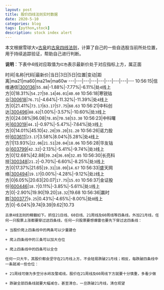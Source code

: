 ```yaml
---
layout: post
title: 股价四线法则实时数据
date: 2020-5-10
categories: blog
tags: [python,stock]
description: stock index alert
---
```



本文根据雪球大v[古泉](https://xueqiu.com/u/7148646888)的[古泉四线法则](https://xueqiu.com/7148646888/130498192)，计算了自己的一些自选股当前所处位置，用于持续追踪验证，帮助自己进行判断。

**说明**：下表中4线对应取值为`红色`表示最新价处于对应指标上方，属正面

时间|名称|代码|最新价|当日|3日|5日|位置|变动|距离|ma21|ma60|ma21w|ma60w
---|---|---|---|---|---|---|---|---
10:56:15|信维通信|[300136](https://xueqiu.com/S/SZ300136)|`55.88`|-1.88%|-7.77%|-6.11%|处`4`线上方|0|18.31%|`54.27`|`50.14`|`46.01`|`40.60`
10:56:18|寒锐钴业|[300618](https://xueqiu.com/S/SZ300618)|`76.71`|-4.64%|-11.32%|-11.39%|处`4`线上方|0|21.41%|`73.17`|`63.17`|`57.75`|`60.63`
10:56:21|中科创达|[300496](https://xueqiu.com/S/SZ300496)|`88.62`|1.00%|-3.57%|-10.60%|处`3`线上方|0|24.08%|96.08|`78.85`|`70.58`|`53.30`
10:56:23|中科曙光|[603019](https://xueqiu.com/S/SH603019)|`44.1`|-0.97%|-5.47%|-7.64%|处`3`线上方|0|14.01%|45.10|`42.20`|`39.20`|`31.20`
10:56:26|诺力股份|[603611](https://xueqiu.com/S/SH603611)|`23.17`|3.58%|8.04%|5.28%|处`4`线上方|1|13.93%|`22.06`|`21.51`|`20.04`|`18.06`
10:56:28|华友钴业|[603799](https://xueqiu.com/S/SH603799)|`42.32`|-2.13%|-5.41%|-9.74%|处`3`线上方|0|12.68%|42.88|`39.24`|`36.69`|`32.85`
10:56:30|长亮科技|[300348](https://xueqiu.com/S/SZ300348)|`21.2`|-0.70%|-6.60%|-8.25%|处`3`线上方|0|17.37%|21.65|`19.31`|`18.09`|`14.67`
10:56:33|盛天网络|[300494](https://xueqiu.com/S/SZ300494)|`19.17`|0.00%|-4.28%|-9.12%|处`2`线上方|0|6.05%|20.63|20.07|`17.75`|`15.03`
10:56:37|金证股份|[600446](https://xueqiu.com/S/SH600446)|`18.7`|0.11%|-3.85%|-5.61%|处`1`线上方|0|-2.90%|19.90|19.20|`18.32`|19.68
10:56:36|赢时胜|[300377](https://xueqiu.com/S/SZ300377)|`9.25`|0.43%|-4.65%|-8.00%|处`0`线上方|0|-6.04%|9.74|9.39|9.62|10.73

```
古泉4线法则的精髓如下。抓住21日线、60日线、21周线及60周线等四条线，外加21月线，任何一只股票上涨都要穿过这四条线，任何一只股票要想爆雷也要先下穿过这四条线：

+ 当股价爬上四条线中的两条可以少量建仓

+ 爬上四条线中的三条可以加大仓位

+ 爬上四条线中的四条可以全仓

任何一只大牛，其股价都会坚守在21月线上方，不会轻易跌破21月线；相反，每跌破四条线中一条就减一些仓位：

+ 21周线可做为多空分水岭及警戒线，股价在21周线及60周线下方就要十分慎重，多看少做

+ 跌破全部四条线就要大幅减仓，甚至清仓，一旦跌破21月线，清仓观望
```